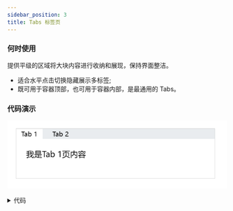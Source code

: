 ```yaml
---
sidebar_position: 3
title: Tabs 标签页
---
```


### 何时使用
提供平级的区域将大块内容进行收纳和展现，保持界面整洁。
- 适合水平点击切换隐藏展示多标签;
- 既可用于容器顶部，也可用于容器内部，是最通用的 Tabs。

### 代码演示
![horizontal demo](../../../static/img/tabs.png)
<details>
  <summary>代码</summary>
  ```html
  <template>
    <div style="width: 400px; height: 100px; border: 1px solid #ccc;">
      <erTabs 
        :tabList="tabList"
        :activateTab="activateTab"
        :outStyleContent="{padding: '20px'}"
        @onSwitchTab="handleSwitchTab"
      >
        <div 
          v-for="tab in tabList" 
          :key="tab.id" 
          v-show="activateTab === tab.id"
        >
          我是{{ tab.label }}页内容
        </div>
      </erTabs>
    </div>
  </template>

  <script setup lang="ts">
    import { ref } from 'vue'

    const activateTab = ref<Number>(0)
    const handleSwitchTab = (tab:any) => {
      activateTab.value = tab.id
      console.log(tab)
    }
    const tabList = [
      {id: 0, label: 'Tab 1'},
      {id: 1, label: 'Tab 2'},
    ]
  </script>
  ```
</details>

### API
### Attributes
|属性名|说明|类型|默认值|
|:------|:------|:------|:------|
|<a id='tabList'>tabList</a>|flex 主轴的方向是否垂直，使用 flex-direction: row|boolean|false|
|outStyleContainer|自定义组件最外层元素样式|Object|—|
|outStyleMenu|自定义标签栏元素样式|Object|—|
|outStyleItem|自定义各个标签元素样式|Object|—|
|outStyleContent|自定义标签内容元素样式|Object|—|

### Events
|事件名|说明|类型|
|:------|:------|:------|
|@onSwitchTab|切换标签点击事件, 返回当前标签的[tabList](#tabList)值为第一个参数.|Function|

### Slots
|插槽名|说明|
|:------|:------|
|—|`默认插槽:` 当前tabs标签的内容|
